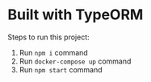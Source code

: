 # Built with TypeORM

Steps to run this project:

1. Run `npm i` command
2. Run `docker-compose up` command
3. Run `npm start` command
